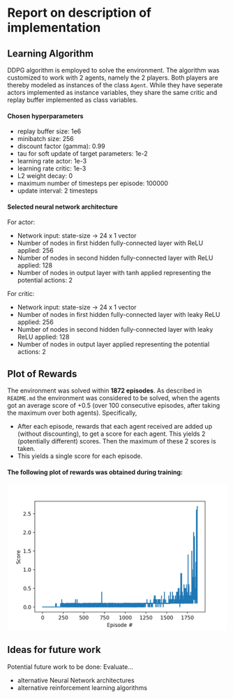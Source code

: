 # Report on description of implementation

## Learning Algorithm
DDPG algorithm is employed to solve the environment. The algorithm was customized to work with 2 agents, namely the 2 players. Both players are thereby modeled as instances of the class `Agent`. While they have seperate actors implemented as instance variables, they share the same critic and replay buffer implemented as class variables.

#### Chosen hyperparameters
* replay buffer size: 1e6
* minibatch size: 256
* discount factor (gamma): 0.99
* tau for soft update of target parameters: 1e-2
* learning rate actor: 1e-3
* learning rate critic: 1e-3
* L2 weight decay: 0
* maximum number of timesteps per episode: 100000
* update interval: 2 timesteps

#### Selected neural network architecture
For actor:
* Network input: state-size -> 24 x 1 vector
* Number of nodes in first hidden fully-connected layer with ReLU applied: 256
* Number of nodes in second hidden fully-connected layer with ReLU applied: 128
* Number of nodes in output layer with tanh applied representing the potential actions: 2

For critic:
* Network input: state-size -> 24 x 1 vector
* Number of nodes in first hidden fully-connected layer with leaky ReLU applied: 256
* Number of nodes in second hidden fully-connected layer with leaky ReLU applied: 128
* Number of nodes in output layer applied representing the potential actions: 2

## Plot of Rewards
The environment was solved within **1872 episodes**.
As described in `README.md` the environment was considered to be solved, when the agents got an average score of +0.5 (over 100 consecutive episodes, after taking the maximum over both agents). Specifically,
* After each episode, rewards that each agent received are added up (without discounting), to get a score for each agent. This yields 2 (potentially different) scores. Then the maximum of these 2 scores is taken.
* This yields a single score for each episode.

#### The following plot of rewards was obtained during training:
![Alt text](plots/plot_of_rewards.png?raw=true "Title")

## Ideas for future work
Potential future work to be done:
Evaluate... 
* alternative Neural Network architectures
* alternative reinforcement learning algorithms
